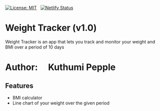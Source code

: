 [![License: MIT](https://img.shields.io/badge/License-MIT-blue.svg)](https://github.com/KuthumiPepple/Weight-Tracker/blob/master/LICENSE) &nbsp; [![Netlify Status](https://api.netlify.com/api/v1/badges/0977b57b-9ccf-4278-bfbb-f690e22de6c3/deploy-status)](https://app.netlify.com/sites/kuthumi-weighttracker/deploys)

# Weight Tracker (v1.0)                            

Weight Tracker is an app that lets you track and monitor your weight and BMI over a period of 10 days 

# Author: &nbsp; &nbsp; Kuthumi Pepple

## Features

- BMI calculator
- Line chart of your weight over the given period